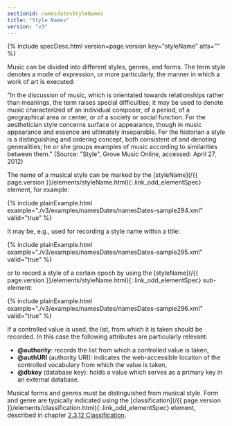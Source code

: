 ```yaml
---
sectionid: namesdatesStyleNames
title: "Style Names"
version: "v3"
---
```






{% include specDesc.html version=page.version key="styleName" atts="" %}



Music can be divided into different styles, genres, and forms. The term style
denotes a mode of expression, or more particularly, the manner in which a work of
art is
executed:

"In the discussion of music, which is orientated towards relationships rather than
meanings, the term raises special difficulties; it may be used to denote music characterized
of an individual composer, of a period, of a geographical area or center, or of a
society or
social function. For the aesthetician style concerns surface or appearance, though
in music
appearance and essence are ultimately inseparable. For the historian a style is a
distinguishing and ordering concept, both consistent of and denoting generalities;
he or she
groups examples of music according to similarities between them." (Source: "Style",
Grove
Music Online, accessed: April 27, 2012) 

The name of a musical style can be marked by the [styleName](/{{ page.version }}/elements/styleName.html){:.link_odd_elementSpec} element,
for example:

{% include plainExample.html example="./v3/examples/namesDates/namesDates-sample294.xml" valid="true" %}

It may be, e.g., used for recording a style name within a title:

{% include plainExample.html example="./v3/examples/namesDates/namesDates-sample295.xml" valid="true" %}

or to record a style of a certain epoch by using the [styleName](/{{ page.version }}/elements/styleName.html){:.link_odd_elementSpec}
sub-element:

{% include plainExample.html example="./v3/examples/namesDates/namesDates-sample296.xml" valid="true" %}


If a controlled value is used, the list, from which it is taken should be recorded.
In this
case the following attributes are particularly relevant:


- **@authority**: records the list from which a controlled value is taken,
- **@authURI** (authority URI): indicates the web-accessible location of the
controlled vocabulary from which the value is taken,
- **@dbkey** (database key): holds a value which serves as a primary key in an
external database.


Musical forms and genres must be distinguished from musical style. Form and genre
are
typically indicated using the [classification](/{{ page.version }}/elements/classification.html){:.link_odd_elementSpec} element, described in
chapter <a class="link_ptr" title="Classification" href="/{{ page.version }}/guidelines/header.html#headerWorkClass">2.3.12 Classification</a>.

